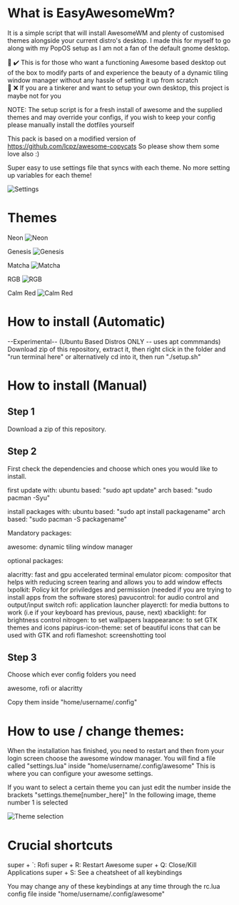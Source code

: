 # What is EasyAwesomeWm? 

It is a simple script that will install AwesomeWM and plenty of customised themes alongside your current distro's desktop. I made this for myself to go along with my PopOS setup as I am not a fan of the default gnome desktop.  

📝 ✔️ This is for those who want a functioning Awesome based desktop out of the box to modify parts of and experience the beauty of a dynamic tiling window manager without any hassle of setting it up from scratch\
📝 ❌ If you are a tinkerer and want to setup your own desktop, this project is maybe not for you

NOTE: The setup script is for a fresh install of awesome and the supplied themes and may override your configs, if you wish to keep your config please manually install the dotfiles yourself

This pack is based on a modified version of https://github.com/lcpz/awesome-copycats 
So please show them some love also :)

Super easy to use settings file that syncs with each theme. No more setting up variables for each theme!

![Settings](https://i.imgur.com/fi4JQkU.png)

# Themes

Neon
![Neon](https://i.imgur.com/6PHbEWn.jpg)

Genesis
![Genesis](https://i.imgur.com/FUH610d.png)

Matcha
![Matcha](https://i.imgur.com/cVMX0Sj.png)

RGB
![RGB](https://i.imgur.com/Q9gNjFt.png)

Calm Red
![Calm Red](https://i.imgur.com/YxiBQrq.png)

# How to install (Automatic)

--Experimental--
(Ubuntu Based Distros ONLY -- uses apt commmands) Download zip of this repository, extract it, then right click in the folder and "run terminal here" or alternatively cd into it, then run "./setup.sh"

# How to install (Manual)

## Step 1

Download a zip of this repository.

## Step 2

First check the dependencies and choose which ones you would like to install.

first update with:
ubuntu based: "sudo apt update"
arch based: "sudo pacman -Syu" 

install packages with:
ubuntu based: "sudo apt install packagename"
arch based: "sudo pacman -S packagename" 

Mandatory packages:

awesome: dynamic tiling window manager

optional packages:

alacritty: fast and gpu accelerated terminal emulator
picom: compositor that helps with reducing screen tearing and allows you to add window effects
lxpolkit: Policy kit for priviledges and permission (needed if you are trying to install apps from the software stores)
pavucontrol: for audio control and output/input switch
rofi: application launcher
playerctl: for media buttons to work (i.e if your keyboard has previous, pause, next)
xbacklight: for brightness control
nitrogen: to set wallpapers
lxappearance: to set GTK themes and icons
papirus-icon-theme: set of beautiful icons that can be used with GTK and rofi
flameshot: screenshotting tool

## Step 3

Choose which ever config folders you need

awesome, rofi or alacritty 

Copy them inside "home/username/.config"

# How to use / change themes:
When the installation has finished, you need to restart and then from your login screen choose the awesome window manager. You will find a file called "settings.lua" inside "home/username/.config/awesome"
This is where you can configure your awesome settings.

If you want to select a certain theme you can just edit the number inside the brackets "settings.theme[number_here]"
In the following image, theme number 1 is selected

![Theme selection](https://i.imgur.com/EI4Sf5l.png?1)

# Crucial shortcuts
super + `:  Rofi
super + R:  Restart Awesome
super + Q:  Close/Kill Applications
super + S:  See a cheatsheet of all keybindings

You may change any of these keybindings at any time through the rc.lua config file inside "home/username/.config/awesome"